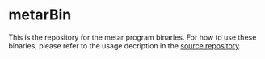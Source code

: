 # metarBin
This is the repository for the metar program binaries. For how to use these binaries, please refer to the usage decription in the [source repository](https://github.com/esperlu/metar)